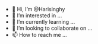 - 👋 Hi, I’m @Harisinghy
- 👀 I’m interested in ...
- 🌱 I’m currently learning ...
- 💞️ I’m looking to collaborate on ...
- 📫 How to reach me ...

<!---
Harisinghy/Harisinghy is a ✨ special ✨ repository because its `README.md` (this file) appears on your GitHub profile.
You can click the Preview link to take a look at your changes.
--->
